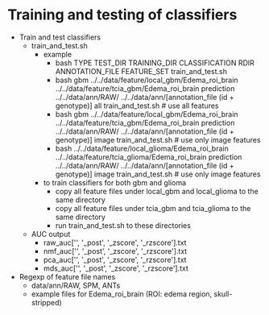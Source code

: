 # Training and testing of classifiers

* Train and test classifiers
  * train_and_test.sh
    * example
      * bash TYPE TEST_DIR TRAINING_DIR CLASSIFICATION RDIR ANNOTATION_FILE FEATURE_SET train_and_test.sh
      * bash gbm ../../data/feature/local_gbm/Edema_roi_brain ../../data/feature/tcia_gbm/Edema_roi_brain prediction ../../data/ann/RAW/ ../../data/ann/[annotation_file (id + genotype)] all train_and_test.sh # use all features
      * bash gbm ../../data/feature/local_gbm/Edema_roi_brain ../../data/feature/tcia_gbm/Edema_roi_brain prediction ../../data/ann/RAW/ ../../data/ann/[annotation_file (id + genotype)] image train_and_test.sh # use only image features
      * bash  ../../data/feature/local_glioma/Edema_roi_brain ../../data/feature/tcia_glioma/Edema_roi_brain prediction ../../data/ann/RAW/ ../../data/ann/[annotation_file (id + genotype)] image train_and_test.sh # use only image features
    * to train classifiers for both gbm and glioma
      * copy all feature files under local_gbm and local_glioma to the same directory
      * copy all feature files under tcia_gbm and tcia_glioma to the same directory
      * run train_and_test.sh to these directories
  * AUC output
    * raw_auc['', '_post', '_zscore', '_rzscore'].txt
    * nmf_auc['', '_post', '_zscore', '_rzscore'].txt
    * pca_auc['', '_post', '_zscore', '_rzscore'].txt
    * mds_auc['', '_post', '_zscore', '_rzscore'].txt
* Regexp of feature file names
  * data/ann/RAW, SPM, ANTs
  * example files for Edema_roi_brain (ROI: edema region, skull-stripped)